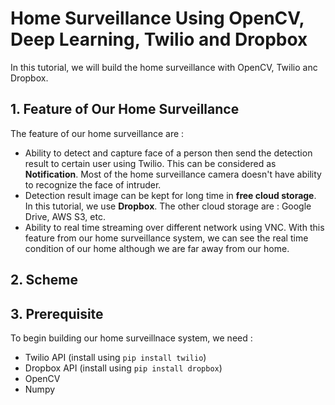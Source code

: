 # Home Surveillance Using OpenCV, Deep Learning, Twilio and Dropbox

In this tutorial, we will build the home surveillance with OpenCV, Twilio anc Dropbox. 

## 1. Feature of Our Home Surveillance

The feature of our home surveillance are :
- Ability to detect and capture face of a person then send the detection result to certain user using Twilio. This can be considered as __Notification__. Most of the home surveillance camera doesn't have ability to recognize the face of intruder.
- Detection result image can be kept for long time in __free cloud storage__. In this tutorial, we use __Dropbox__. The other cloud storage are : Google Drive, AWS S3, etc.
- Ability to real time streaming over different network using VNC. With this feature from our home surveillance system, we can see the real time condition of our home although we are far away from our home. 

## 2. Scheme

## 3. Prerequisite
To begin building our home surveillnace system, we need :

- Twilio API (install using `pip install twilio`)
- Dropbox API (install using `pip install dropbox`)
- OpenCV
- Numpy
